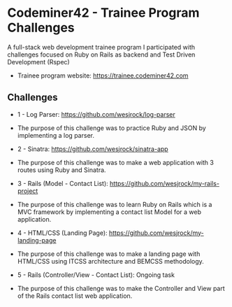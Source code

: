 # Codeminer42 - Trainee Program Challenges

A full-stack web development trainee program I participated with challenges focused on Ruby on Rails as backend and Test Driven Development (Rspec)

* Trainee program website: https://trainee.codeminer42.com

## Challenges
* 1 - Log Parser: https://github.com/wesjrock/log-parser
- The purpose of this challenge was to practice Ruby and JSON by implementing a log parser.

* 2 - Sinatra: https://github.com/wesjrock/sinatra-app
- The purpose of this challenge was to make a web application with 3 routes using Ruby and Sinatra.

* 3 - Rails (Model - Contact List): https://github.com/wesjrock/my-rails-project
- The purpose of this challenge was to learn Ruby on Rails which is a MVC framework by implementing a contact list Model for a web application.

* 4 - HTML/CSS (Landing Page): https://github.com/wesjrock/my-landing-page
- The purpose of this challenge was to make a landing page with HTML/CSS using ITCSS architecture and BEMCSS methodology. 

* 5 - Rails (Controller/View - Contact List): Ongoing task
- The purpose of this challenge was to make the Controller and View part of the Rails contact list web application.
